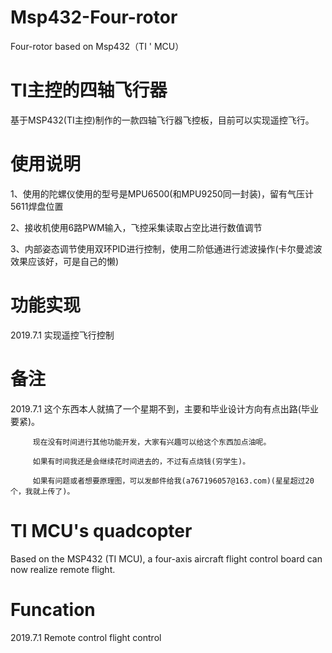 # Msp432-Four-rotor
Four-rotor based on Msp432（TI ' MCU）

# TI主控的四轴飞行器
基于MSP432(TI主控)制作的一款四轴飞行器飞控板，目前可以实现遥控飞行。

# 使用说明
1、使用的陀螺仪使用的型号是MPU6500(和MPU9250同一封装)，留有气压计5611焊盘位置

2、接收机使用6路PWM输入，飞控采集读取占空比进行数值调节

3、内部姿态调节使用双环PID进行控制，使用二阶低通进行滤波操作(卡尔曼滤波效果应该好，可是自己的懒)

# 功能实现
2019.7.1 实现遥控飞行控制


# 备注
2019.7.1 这个东西本人就搞了一个星期不到，主要和毕业设计方向有点出路(毕业要紧)。

		 现在没有时间进行其他功能开发，大家有兴趣可以给这个东西加点油呢。
		 
		 如果有时间我还是会继续花时间进去的，不过有点烧钱(穷学生)。
		 
		 如果有问题或者想要原理图，可以发邮件给我(a767196057@163.com)(星星超过20个，我就上传了)。
		 


# TI MCU's quadcopter
Based on the MSP432 (TI MCU), a four-axis aircraft flight control board can now realize remote flight.

# Funcation
2019.7.1 Remote control flight control

